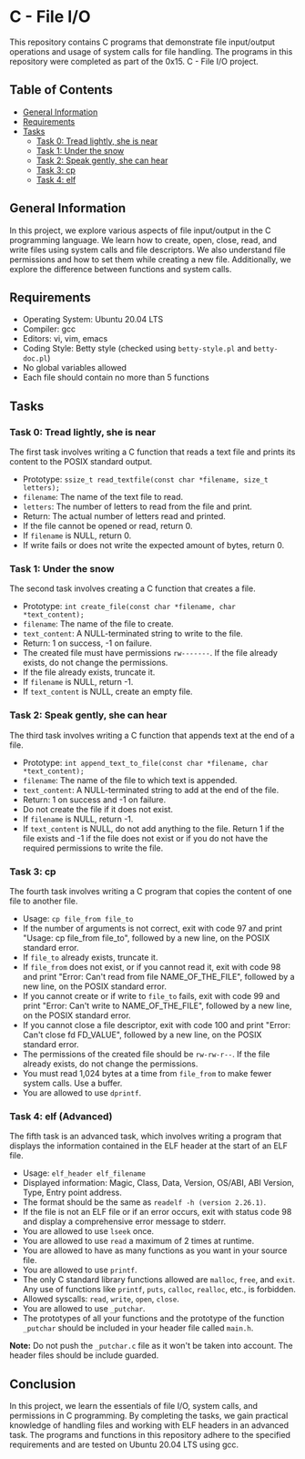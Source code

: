 # C - File I/O

This repository contains C programs that demonstrate file input/output operations and usage of system calls for file handling. The programs in this repository were completed as part of the 0x15. C - File I/O project.

## Table of Contents

- [General Information](#general-information)
- [Requirements](#requirements)
- [Tasks](#tasks)
  - [Task 0: Tread lightly, she is near](#task-0-tread-lightly-she-is-near)
  - [Task 1: Under the snow](#task-1-under-the-snow)
  - [Task 2: Speak gently, she can hear](#task-2-speak-gently-she-can-hear)
  - [Task 3: cp](#task-3-cp)
  - [Task 4: elf](#task-4-elf)

## General Information

In this project, we explore various aspects of file input/output in the C programming language. We learn how to create, open, close, read, and write files using system calls and file descriptors. We also understand file permissions and how to set them while creating a new file. Additionally, we explore the difference between functions and system calls.

## Requirements

- Operating System: Ubuntu 20.04 LTS
- Compiler: gcc
- Editors: vi, vim, emacs
- Coding Style: Betty style (checked using `betty-style.pl` and `betty-doc.pl`)
- No global variables allowed
- Each file should contain no more than 5 functions

## Tasks

### Task 0: Tread lightly, she is near

The first task involves writing a C function that reads a text file and prints its content to the POSIX standard output.

- Prototype: `ssize_t read_textfile(const char *filename, size_t letters);`
- `filename`: The name of the text file to read.
- `letters`: The number of letters to read from the file and print.
- Return: The actual number of letters read and printed.
- If the file cannot be opened or read, return 0.
- If `filename` is NULL, return 0.
- If write fails or does not write the expected amount of bytes, return 0.

### Task 1: Under the snow

The second task involves creating a C function that creates a file.

- Prototype: `int create_file(const char *filename, char *text_content);`
- `filename`: The name of the file to create.
- `text_content`: A NULL-terminated string to write to the file.
- Return: 1 on success, -1 on failure.
- The created file must have permissions `rw-------`. If the file already exists, do not change the permissions.
- If the file already exists, truncate it.
- If `filename` is NULL, return -1.
- If `text_content` is NULL, create an empty file.

### Task 2: Speak gently, she can hear

The third task involves writing a C function that appends text at the end of a file.

- Prototype: `int append_text_to_file(const char *filename, char *text_content);`
- `filename`: The name of the file to which text is appended.
- `text_content`: A NULL-terminated string to add at the end of the file.
- Return: 1 on success and -1 on failure.
- Do not create the file if it does not exist.
- If `filename` is NULL, return -1.
- If `text_content` is NULL, do not add anything to the file. Return 1 if the file exists and -1 if the file does not exist or if you do not have the required permissions to write the file.

### Task 3: cp

The fourth task involves writing a C program that copies the content of one file to another file.

- Usage: `cp file_from file_to`
- If the number of arguments is not correct, exit with code 97 and print "Usage: cp file_from file_to", followed by a new line, on the POSIX standard error.
- If `file_to` already exists, truncate it.
- If `file_from` does not exist, or if you cannot read it, exit with code 98 and print "Error: Can't read from file NAME_OF_THE_FILE", followed by a new line, on the POSIX standard error.
- If you cannot create or if write to `file_to` fails, exit with code 99 and print "Error: Can't write to NAME_OF_THE_FILE", followed by a new line, on the POSIX standard error.
- If you cannot close a file descriptor, exit with code 100 and print "Error: Can't close fd FD_VALUE", followed by a new line, on the POSIX standard error.
- The permissions of the created file should be `rw-rw-r--`. If the file already exists, do not change the permissions.
- You must read 1,024 bytes at a time from `file_from` to make fewer system calls. Use a buffer.
- You are allowed to use `dprintf`.

### Task 4: elf (Advanced)

The fifth task is an advanced task, which involves writing a program that displays the information contained in the ELF header at the start of an ELF file.

- Usage: `elf_header elf_filename`
- Displayed information: Magic, Class, Data, Version, OS/ABI, ABI Version, Type, Entry point address.
- The format should be the same as `readelf -h (version 2.26.1)`.
- If the file is not an ELF file or if an error occurs, exit with status code 98 and display a comprehensive error message to stderr.
- You are allowed to use `lseek` once.
- You are allowed to use `read` a maximum of 2 times at runtime.
- You are allowed to have as many functions as you want in your source file.
- You are allowed to use `printf`.
- The only C standard library functions allowed are `malloc`, `free`, and `exit`. Any use of functions like `printf`, `puts`, `calloc`, `realloc`, etc., is forbidden.
- Allowed syscalls: `read`, `write`, `open`, `close`.
- You are allowed to use `_putchar`.
- The prototypes of all your functions and the prototype of the function `_putchar` should be included in your header file called `main.h`.

**Note:** Do not push the `_putchar.c` file as it won't be taken into account. The header files should be include guarded.

## Conclusion

In this project, we learn the essentials of file I/O, system calls, and permissions in C programming. By completing the tasks, we gain practical knowledge of handling files and working with ELF headers in an advanced task. The programs and functions in this repository adhere to the specified requirements and are tested on Ubuntu 20.04 LTS using gcc.
